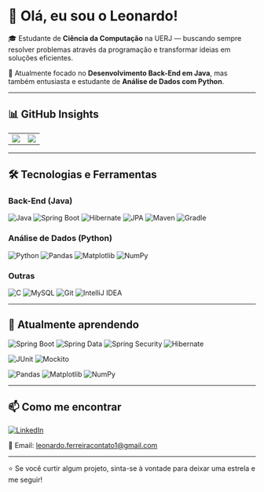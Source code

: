 # 👋 Olá, eu sou o Leonardo!

🎓 Estudante de **Ciência da Computação** na UERJ — buscando sempre resolver problemas através da programação e transformar ideias em soluções eficientes.

🚀 Atualmente focado no **Desenvolvimento Back-End em Java**, mas também entusiasta e estudante de **Análise de Dados com Python**.

---

## 📊 GitHub Insights

<table>
  <tr>
    <td>
      <img src="https://github-readme-stats.vercel.app/api?username=Leo-FC&show_icons=true&theme=dark&hide=prs&hide_title=true&bg_color=00000000&hide_border=true" />
    </td>
    <td>
      <img src="https://github-readme-stats.vercel.app/api/top-langs/?username=Leo-FC&layout=compact&theme=gruvbox&langs_count=6&bg_color=00000000&hide_border=true" />
    </td>
  </tr>
</table>

---

## 🛠️ Tecnologias e Ferramentas

### Back-End (Java)
![Java](https://img.shields.io/badge/Java-ED8B00?style=for-the-badge&logo=java&logoColor=white)
![Spring Boot](https://img.shields.io/badge/SpringBoot-6DB33F?style=for-the-badge&logo=springboot&logoColor=white)
![Hibernate](https://img.shields.io/badge/Hibernate-59666C?style=for-the-badge&logo=hibernate&logoColor=white)
![JPA](https://img.shields.io/badge/JPA-ED8B00?style=for-the-badge&logo=java&logoColor=white)
![Maven](https://img.shields.io/badge/Maven-C71A36?style=for-the-badge&logo=apachemaven&logoColor=white)
![Gradle](https://img.shields.io/badge/Gradle-02303A?style=for-the-badge&logo=gradle&logoColor=white)

### Análise de Dados (Python)
![Python](https://img.shields.io/badge/Python-3776AB?style=for-the-badge&logo=python&logoColor=white)
![Pandas](https://img.shields.io/badge/Pandas-150458?style=for-the-badge&logo=pandas&logoColor=white)
![Matplotlib](https://img.shields.io/badge/Matplotlib-311C87?style=for-the-badge&logo=matplotlib&logoColor=white)
![NumPy](https://img.shields.io/badge/NumPy-013243?style=for-the-badge&logo=numpy&logoColor=white)

### Outras
![C](https://img.shields.io/badge/C-00599C?style=for-the-badge&logo=c&logoColor=white)
![MySQL](https://img.shields.io/badge/MySQL-4479A1?style=for-the-badge&logo=mysql&logoColor=white)
![Git](https://img.shields.io/badge/Git-F05032?style=for-the-badge&logo=git&logoColor=white)
![IntelliJ IDEA](https://img.shields.io/badge/IntelliJIDEA-000000?style=for-the-badge&logo=intellijidea&logoColor=white)


---

## 🌱 Atualmente aprendendo

![Spring Boot](https://img.shields.io/badge/SpringBoot-6DB33F?style=for-the-badge&logo=springboot&logoColor=white)
![Spring Data](https://img.shields.io/badge/SpringData-6DB33F?style=for-the-badge&logo=spring&logoColor=white)
![Spring Security](https://img.shields.io/badge/SpringSecurity-6DB33F?style=for-the-badge&logo=springsecurity&logoColor=white)
![Hibernate](https://img.shields.io/badge/Hibernate-59666C?style=for-the-badge&logo=hibernate&logoColor=white)

![JUnit](https://img.shields.io/badge/JUnit-25A162?style=for-the-badge&logo=junit5&logoColor=white)
![Mockito](https://img.shields.io/badge/Mockito-E8362B?style=for-the-badge&logo=mockito&logoColor=white)

![Pandas](https://img.shields.io/badge/Pandas-150458?style=for-the-badge&logo=pandas&logoColor=white)
![Matplotlib](https://img.shields.io/badge/Matplotlib-311C87?style=for-the-badge&logo=matplotlib&logoColor=white)
![NumPy](https://img.shields.io/badge/NumPy-013243?style=for-the-badge&logo=numpy&logoColor=white)


---

## 📫 Como me encontrar

[![LinkedIn](https://img.shields.io/badge/LinkedIn-0077B5?style=for-the-badge&logo=linkedin&logoColor=white)](https://www.linkedin.com/in/leonardo-ferreira-a62a86346/)

📧 Email: leonardo.ferreiracontato1@gmail.com

---

⭐ Se você curtir algum projeto, sinta-se à vontade para deixar uma estrela e me seguir!

